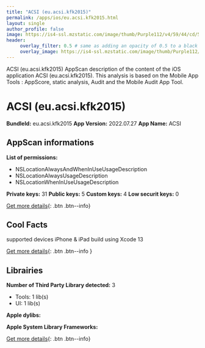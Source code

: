 ```yaml
---
title: "ACSI (eu.acsi.kfk2015)"
permalink: /apps/ios/eu.acsi.kfk2015.html
layout: single
author_profile: false
image: https://is4-ssl.mzstatic.com/image/thumb/Purple112/v4/59/44/cd/5944cd36-45fd-f3c6-1e45-f5d698a65c85/KFKAppIcon-0-0-1x_U007emarketing-0-0-0-7-0-0-sRGB-0-0-0-GLES2_U002c0-512MB-85-220-0-0.png/512x512bb.jpg
header: 
     overlay_filter: 0.5 # same as adding an opacity of 0.5 to a black background
     overlay_image: https://is4-ssl.mzstatic.com/image/thumb/Purple112/v4/59/44/cd/5944cd36-45fd-f3c6-1e45-f5d698a65c85/KFKAppIcon-0-0-1x_U007emarketing-0-0-0-7-0-0-sRGB-0-0-0-GLES2_U002c0-512MB-85-220-0-0.png/512x512bb.jpg
---
```

ACSI (eu.acsi.kfk2015) AppScan description of the content of the iOS application ACSI (eu.acsi.kfk2015). This analysis is based on the Mobile App Tools : AppScore, static analysis, Audit and the Mobile Audit App Tool.

# ACSI (eu.acsi.kfk2015)

**BundleId:** eu.acsi.kfk2015
**App Version:** 2022.07.27
**App Name:** ACSI


## AppScan informations 

**List of permissions:** 
- NSLocationAlwaysAndWhenInUseUsageDescription
- NSLocationAlwaysUsageDescription
- NSLocationWhenInUseUsageDescription
  
  
**Private keys:** 31
**Public keys:** 5
**Custom keys:** 4
**Low securit keys:** 0
  
[Get more details](/pricing.html){: .btn .btn--info}

## Cool Facts

supported devices iPhone & iPad
build using Xcode 13
  
[Get more details](/pricing.html){: .btn .btn--info }

## Librairies 
**Number of Third Party Library detected:** 3
- Tools: 1 lib(s)
- UI: 1 lib(s)


**Apple dylibs:**


**Apple System Library Frameworks:**


  
[Get more details](/pricing.html){: .btn .btn--info}

